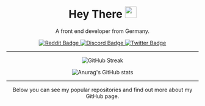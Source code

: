 <div align="center">
<h1>
  Hey There
  <img src="https://media.giphy.com/media/hvRJCLFzcasrR4ia7z/giphy.gif" width="30px"/>
</h1>
  
A front end developer from Germany.

<div id="badges">
  <a href="https://www.reddit.com/u/fckmezo">
    <img src="https://img.shields.io/badge/Reddit-FF4500?style=for-the-badge&logo=reddit&logoColor=white" alt="Reddit Badge"/>
  </a>
  <a href="https://discord.gg/S8yFZ5VvKH">
    <img src="https://img.shields.io/badge/Discord-5865F2?style=for-the-badge&logo=discord&logoColor=white" alt="Discord Badge"/>
  </a>
  <a href="https://www.twitter.com/fckmezo">
    <img src="https://img.shields.io/badge/Twitter-blue?style=for-the-badge&logo=twitter&logoColor=white" alt="Twitter Badge"/>
  </a>
</div>

---

![GitHub Streak](http://github-readme-streak-stats.herokuapp.com?user=fckmezoGH&theme=dracula&bg_color=DEG,COLOR1,COLOR2,COLOR3...COLOR10)

![Anurag's GitHub stats](https://github-readme-stats.vercel.app/api?username=fckmezoGH&rank_icon=github&theme=dracula&background=000000)

---

Below you can see my popular repositories and find out more about my GitHub page.
